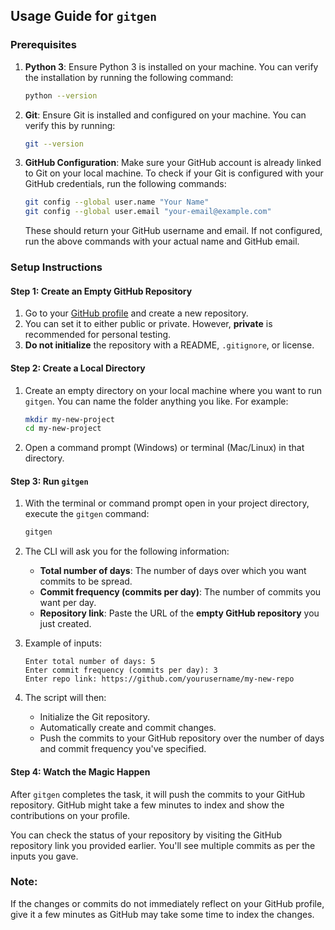 ## Usage Guide for `gitgen`

### Prerequisites

1. **Python 3**:
   Ensure Python 3 is installed on your machine. You can verify the installation by running the following command:

   ```bash
   python --version
   ```

2. **Git**:
   Ensure Git is installed and configured on your machine. You can verify this by running:

   ```bash
   git --version
   ```

3. **GitHub Configuration**:
   Make sure your GitHub account is already linked to Git on your local machine. To check if your Git is configured with your GitHub credentials, run the following commands:

   ```bash
   git config --global user.name "Your Name"
   git config --global user.email "your-email@example.com"
   ```

   These should return your GitHub username and email. If not configured, run the above commands with your actual name and GitHub email.

### Setup Instructions

#### Step 1: Create an Empty GitHub Repository

1. Go to your [GitHub profile](https://github.com) and create a new repository. 
2. You can set it to either public or private. However, **private** is recommended for personal testing.
3. **Do not initialize** the repository with a README, `.gitignore`, or license.

#### Step 2: Create a Local Directory

1. Create an empty directory on your local machine where you want to run `gitgen`. You can name the folder anything you like. For example:

   ```bash
   mkdir my-new-project
   cd my-new-project
   ```

2. Open a command prompt (Windows) or terminal (Mac/Linux) in that directory.

#### Step 3: Run `gitgen`

1. With the terminal or command prompt open in your project directory, execute the `gitgen` command:

   ```bash
   gitgen
   ```

2. The CLI will ask you for the following information:
   - **Total number of days**: The number of days over which you want commits to be spread.
   - **Commit frequency (commits per day)**: The number of commits you want per day.
   - **Repository link**: Paste the URL of the **empty GitHub repository** you just created.

3. Example of inputs:

   ```
   Enter total number of days: 5
   Enter commit frequency (commits per day): 3
   Enter repo link: https://github.com/yourusername/my-new-repo
   ```

4. The script will then:
   - Initialize the Git repository.
   - Automatically create and commit changes.
   - Push the commits to your GitHub repository over the number of days and commit frequency you've specified.

#### Step 4: Watch the Magic Happen

After `gitgen` completes the task, it will push the commits to your GitHub repository. GitHub might take a few minutes to index and show the contributions on your profile.

You can check the status of your repository by visiting the GitHub repository link you provided earlier. You'll see multiple commits as per the inputs you gave.

### Note:
If the changes or commits do not immediately reflect on your GitHub profile, give it a few minutes as GitHub may take some time to index the changes.